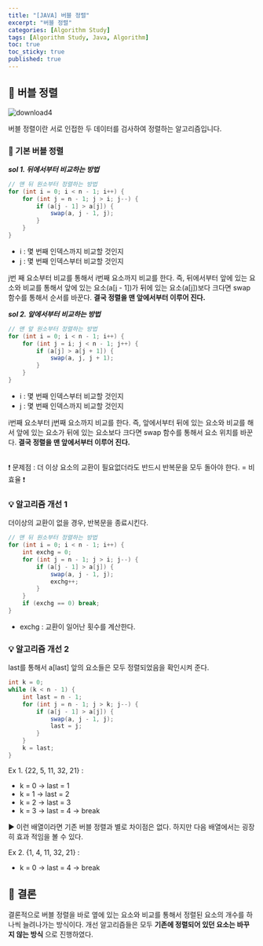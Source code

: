 ```yaml
---
title: "[JAVA] 버블 정렬"
excerpt: "버블 정렬"
categories: [Algorithm Study]
tags: [Algorithm Study, Java, Algorithm]
toc: true
toc_sticky: true
published: true
---
```


## 🔮 버블 정렬

![download4](https://user-images.githubusercontent.com/96654391/165982551-6bd7b521-8865-4db6-8899-421d1d11a55f.gif)

버블 정렬이란 서로 인접한 두 데이터를 검사하여 정렬하는 알고리즘입니다.

### 📍 기본 버블 정렬

**_sol 1. 뒤에서부터 비교하는 방법_**

```java
// 맨 뒤 원소부터 정렬하는 방법
for (int i = 0; i < n - 1; i++) {
    for (int j = n - 1; j > i; j--) {
        if (a[j - 1] > a[j]) {
            swap(a, j - 1, j);
        }
    }
}
```

- i : 몇 번째 인덱스까지 비교할 것인지
- j : 몇 번째 인덱스부터 비교할 것인지 <br>

j번 째 요소부터 비교를 통해서 i번째 요소까지 비교를 한다. 즉, 뒤에서부터 앞에 있는 요소와 비교를 통해서 앞에 있는 요소(a[j - 1])가 뒤에 있는 요소(a[j])보다 크다면 swap 함수를 통해서 순서를 바꾼다. **결국 정렬을 맨 앞에서부터 이루어 진다.**
<br>

**_sol 2. 앞에서부터 비교하는 방법_**

```java
// 맨 앞 원소부터 정렬하는 방법
for (int i = 0; i < n - 1; i++) {
    for (int j = i; j < n - 1; j++) {
        if (a[j] > a[j + 1]) {
            swap(a, j, j + 1);
        }
    }
}
```

- i : 몇 번째 인덱스부터 비교할 것인지
- j : 몇 번째 인덱스까지 비교할 것인지 <br>

i번째 요소부터 j번째 요소까지 비교를 한다. 즉, 앞에서부터 뒤에 있는 요소와 비교를 해서 앞에 있는 요소가 뒤에 있는 요소보다 크다면 swap 함수를 통해서 요소 위치를 바꾼다. **결국 정렬을 맨 앞에서부터 이루어 진다.**
<br> <br>

❗ 문제점 : 더 이상 요소의 교환이 필요없더라도 반드시 반복문을 모두 돌아야 한다. = 비효율 ❗ <br>

### 💡 알고리즘 개선 1

더이상의 교환이 없을 경우, 반복문을 종료시킨다.

```java
// 맨 뒤 원소부터 정렬하는 방법
for (int i = 0; i < n - 1; i++) {
    int exchg = 0;
    for (int j = n - 1; j > i; j--) {
        if (a[j - 1] > a[j]) {
            swap(a, j - 1, j);
            exchg++;
        }
    }
    if (exchg == 0) break;
}
```

- exchg : 교환이 일어난 횟수를 계산한다.

### 💡 알고리즘 개선 2

last를 통해서 a[last] 앞의 요소들은 모두 정렬되었음을 확인시켜 준다.

```java
int k = 0;
while (k < n - 1) {
    int last = n - 1;
    for (int j = n - 1; j > k; j--) {
        if (a[j - 1] > a[j]) {
            swap(a, j - 1, j);
            last = j;
        }
    }
    k = last;
}
```

Ex 1. {22, 5, 11, 32, 21} : <br>

- k = 0 -> last = 1
- k = 1 -> last = 2
- k = 2 -> last = 3
- k = 3 -> last = 4 -> break <br>

▶️ 이런 배열이라면 기존 버블 정렬과 별로 차이점은 없다. 하지만 다음 배열에서는 굉장히 효과 적임을 볼 수 있다. <br>

Ex 2. {1, 4, 11, 32, 21} : <br>

- k = 0 -> last = 4 -> break <br>

## 🔮 결론

결론적으로 버블 정렬을 바로 옆에 있는 요소와 비교를 통해서 정렬된 요소의 개수를 하나씩 늘려나가는 방식이다. 개선 알고리즘들은 모두 **기존에 정렬되어 있던 요소는 바꾸지 않는 방식** 으로 진행하였다.
